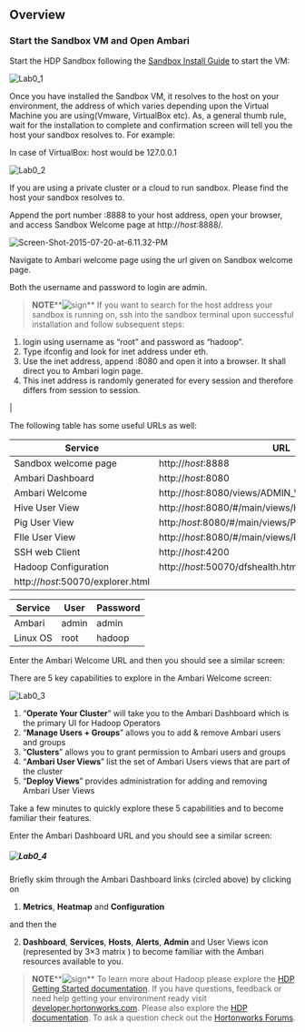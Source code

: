 <!--
{
"name" : "lab0",
"version" : "0.1",
"title" : "Lab 0: Set-up",
"description" : "TBD.",
"freshnessDate" : 2015-07-23,
"homepage" : "http://hortonworks.com/",
"canonicalSource" : "http://hortonworks.com/hadoop-tutorial/hello-world-an-introduction-to-hadoop-hcatalog-hive-and-pig/#section_6",
"license" : "All Rights Reserved"
}
-->

<!-- @section -->

## Overview

### **Start the Sandbox VM and Open Ambari**

Start the HDP Sandbox following the [Sandbox Install Guide](http://hortonworks.com/products/hortonworks-sandbox/#install) to start the VM:

![Lab0_1](http://hortonworks.com/wp-content/uploads/2015/07/Lab0_1.png)

Once you have installed the Sandbox VM, it resolves to the host on your environment, the address of which varies depending upon the Virtual Machine you are using(Vmware, VirtualBox etc). As, a general thumb rule, wait for the installation to complete and confirmation screen will tell you the host your sandbox resolves to. For example:

In case of VirtualBox: host would be 127.0.0.1

![Lab0_2](http://hortonworks.com/wp-content/uploads/2015/07/Lab0_2.png)

If you are using a private cluster or a cloud to run sandbox. Please find the host your sandbox resolves to.

Append the port number :8888 to your host address, open your browser, and access Sandbox Welcome page at http://_host_:8888/.

![Screen-Shot-2015-07-20-at-6.11.32-PM](http://hortonworks.com/wp-content/uploads/2015/07/Screen-Shot-2015-07-20-at-6.11.32-PM.png)

Navigate to Ambari welcome page using the url given on Sandbox welcome page.

Both the username and password to login are admin.

> **NOTE****![sign](http://hortonworks.com/wp-content/uploads/2015/07/sign.png)**  If you want to search for the host address your sandbox is running on, ssh into the sandbox terminal upon successful installation and follow subsequent steps:

1.  login using username as “root” and password as “hadoop”.
2.  Type ifconfig and look for inet address under eth.
3.  Use the inet address, append :8080 and open it into a browser. It shall direct you to Ambari login page.
4.  This inet address is randomly generated for every session and therefore differs from session to session.

 |

The following table has some useful URLs as well:

| **Service** | **URL** |
|----------------- |---------------- |
| Sandbox welcome page | http://_host_:8888 |
| Ambari Dashboard | http://_host_:8080 |
| Ambari Welcome | http://_host_:8080/views/ADMIN_VIEW/2.1.0/INSTANCE/#/ |
| Hive User View | http://_host_:8080/#/main/views/HIVE/1.0.0/Hive |
| Pig User View | http:/_host_:8080/#/main/views/PIG/0.1.0/MyPig |
| FIle User View | http://_host_:8080/#/main/views/FILES/0.2.0/MyFiles |
| SSH web Client | http://_host_:4200 |
| Hadoop Configuration | http://_host_:50070/dfshealth.html
 http://_host_:50070/explorer.html |

| **Service** | **User** | **Password** |
|----------------- |---------------- |------------|
| Ambari | admin | admin |
| Linux OS | root | hadoop |

Enter the Ambari Welcome URL and then you should see a similar screen:

There are 5 key capabilities to explore in the Ambari Welcome screen:

![Lab0_3](http://hortonworks.com/wp-content/uploads/2015/07/Lab0_3.png)

1.  “**Operate Your Cluster**” will take you to the Ambari Dashboard which is the primary UI for Hadoop Operators
2.  “**Manage Users + Groups**” allows you to add & remove Ambari users and groups
3.  “**Clusters**” allows you to grant permission to Ambari users and groups
4.  “**Ambari User Views**” list the set of Ambari Users views that are part of the cluster
5.  “**Deploy Views**” provides administration for adding and removing Ambari User Views

Take a few minutes to quickly explore these 5 capabilities and to become familiar their features.

Enter the Ambari Dashboard URL and you should see a similar screen:

##### ![Lab0_4](http://hortonworks.com/wp-content/uploads/2015/07/Lab0_4.png)

Briefly skim through the Ambari Dashboard links (circled above) by clicking on

1.  **Metrics**, **Heatmap** and **Configuration**

and then the

2.  **Dashboard**, **Services**, **Hosts**, **Alerts**, **Admin** and User Views icon (represented by 3×3 matrix ) to become familiar with the Ambari resources available to you.

> **NOTE****![sign](http://hortonworks.com/wp-content/uploads/2015/07/sign.png)**  To learn more about Hadoop please explore the [HDP Getting Started documentation](http://docs.hortonworks.com/HDPDocuments/HDP2/HDP-2.2.4/bk_getting-started-guide/content/ch_about-hortonworks-data-platform.html).
 If you have questions, feedback or need help getting your environment ready visit [developer.hortonworks.com](http://hortonworks.com/developer/). Please also explore the [HDP documentation](http://docs.hortonworks.com/). To ask a question check out the [Hortonworks Forums](http://hortonworks.com/community/forums/).
